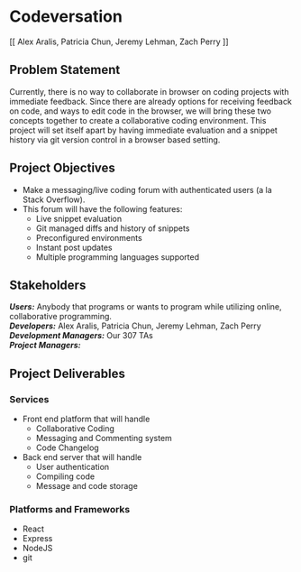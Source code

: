 # Codeversation
[[ Alex Aralis, Patricia Chun, Jeremy Lehman, Zach Perry ]]

## Problem Statement

Currently, there is no way to collaborate in browser on coding projects with immediate feedback. Since there are already options for receiving feedback on code, and ways to edit code in the browser, we will bring these two concepts together to create a collaborative coding environment. This project will set itself apart by having immediate evaluation and a snippet history via git version control in a browser based setting.

## Project Objectives

- Make a messaging/live coding forum with authenticated users (a la Stack Overflow).
- This forum will have the following features:
    - Live snippet evaluation
    - Git managed diffs and history of snippets
    - Preconfigured environments
    - Instant post updates
    - Multiple programming languages supported

## Stakeholders

***Users:*** Anybody that programs or wants to program while utilizing online, collaborative programming.  
***Developers:*** Alex Aralis, Patricia Chun, Jeremy Lehman, Zach Perry  
***Development Managers:*** Our 307 TAs  
***Project Managers:***  

## Project Deliverables

### Services
- Front end platform that will handle
    - Collaborative Coding
    - Messaging and Commenting system
    - Code Changelog
-  Back end server that will handle
    - User authentication
    - Compiling code
    - Message and code storage

### Platforms and Frameworks
- React
- Express
- NodeJS
- git
